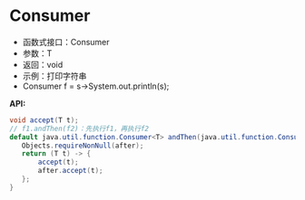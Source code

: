  # Consumer
 
 * 函数式接口：Consumer<T>
 * 参数：T
 * 返回：void
 * 示例：打印字符串
 * Consumer<String> f = s->System.out.println(s);
 
 **API:**
 
 ```Java
void accept(T t);
// f1.andThen(f2)：先执行f1，再执行f2
default java.util.function.Consumer<T> andThen(java.util.function.Consumer<? super T> after) {
    Objects.requireNonNull(after);
    return (T t) -> {
        accept(t);
        after.accept(t);
    };
} 
```